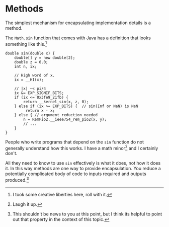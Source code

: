 # Methods

The simplest mechanism for encapsulating implementation details
is a method.

The `Math.sin` function that comes with Java has a definition that looks
something like this.[^liberties]

```java,no_run
double sin(double x) {
    double[] y = new double[2];
    double z = 0.0;
    int n, ix;

    // High word of x.
    ix = __HI(x);

    // |x| ~< pi/4
    ix &= EXP_SIGNIF_BITS;
    if (ix <= 0x3fe9_21fb) {
        return __kernel_sin(x, z, 0);
    } else if (ix >= EXP_BITS) {  // sin(Inf or NaN) is NaN
         return x - x;
    } else { // argument reduction needed
        n = RemPio2.__ieee754_rem_pio2(x, y);
        // ...
    }
}
```

People who write programs that depend on the `sin` function do not generally
understand how this works. I have a math minor[^notimpressive] and I certainly don't.

All they need to know to use `sin` effectively is what it does, not how it does it.
In this way methods are one way to provide encapsulation. You reduce
a potentially complicated body of code to inputs required and outputs produced.[^news]

[^liberties]: I took some creative liberties here, roll with it.

[^notimpressive]: Laugh it up.

[^news]: This shouldn't be news to you at this point, but I think its helpful to point
out that property in the context of this topic.